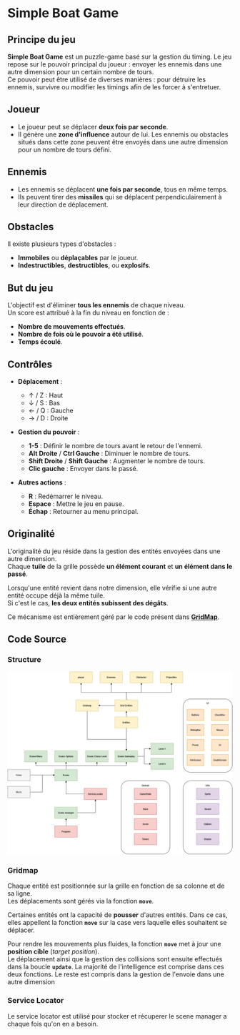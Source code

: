 # Simple Boat Game

## Principe du jeu
**Simple Boat Game** est un puzzle-game basé sur la gestion du timing. Le jeu repose sur le pouvoir principal du joueur : envoyer les ennemis dans une autre dimension pour un certain nombre de tours.  
Ce pouvoir peut être utilisé de diverses manières : pour détruire les ennemis, survivre ou modifier les timings afin de les forcer à s'entretuer.

## Joueur
- Le joueur peut se déplacer **deux fois par seconde**.
- Il génère une **zone d'influence** autour de lui. Les ennemis ou obstacles situés dans cette zone peuvent être envoyés dans une autre dimension pour un nombre de tours défini.

## Ennemis
- Les ennemis se déplacent **une fois par seconde**, tous en même temps.
- Ils peuvent tirer des **missiles** qui se déplacent perpendiculairement à leur direction de déplacement.

## Obstacles
Il existe plusieurs types d'obstacles :
- **Immobiles** ou **déplaçables** par le joueur.
- **Indestructibles**, **destructibles**, ou **explosifs**.

## But du jeu
L'objectif est d'éliminer **tous les ennemis** de chaque niveau.  
Un score est attribué à la fin du niveau en fonction de :
- **Nombre de mouvements effectués**.
- **Nombre de fois où le pouvoir a été utilisé**.
- **Temps écoulé**.

## Contrôles
- **Déplacement** :
  - ↑ / Z : Haut  
  - ↓ / S : Bas  
  - ← / Q : Gauche  
  - → / D : Droite  

- **Gestion du pouvoir** :
  - **1-5** : Définir le nombre de tours avant le retour de l'ennemi.  
  - **Alt Droite** / **Ctrl Gauche** : Diminuer le nombre de tours.  
  - **Shift Droite** / **Shift Gauche** : Augmenter le nombre de tours.  
  - **Clic gauche** : Envoyer dans le passé.  

- **Autres actions** :
  - **R** : Redémarrer le niveau.  
  - **Espace** : Mettre le jeu en pause.  
  - **Échap** : Retourner au menu principal.  

## Originalité

L'originalité du jeu réside dans la gestion des entités envoyées dans une autre dimension.  
Chaque **tuile** de la grille possède **un élément courant** et **un élément dans le passé**.  

Lorsqu'une entité revient dans notre dimension, elle vérifie si une autre entité occupe déjà la même tuile.  
Si c'est le cas, **les deux entités subissent des dégâts**.  

Ce mécanisme est entièrement géré par le code présent dans **[GridMap](Grid/GridMap.cs)**.

## Code Source
### Structure
![Structure du code](doc/structure.png)
### Gridmap
Chaque entité est positionnée sur la grille en fonction de sa colonne et de sa ligne.  
Les déplacements sont gérés via la fonction **`move`**.  

Certaines entités ont la capacité de **pousser** d'autres entités. Dans ce cas, elles appellent la fonction **`move`** sur la case vers laquelle elles souhaitent se déplacer.  

Pour rendre les mouvements plus fluides, la fonction **`move`** met à jour une **position cible** (*target position*).  
Le déplacement ainsi que la gestion des collisions sont ensuite effectués dans la boucle **`update`**.
La majorité de l'intelligence est comprise dans ces deux fonctions. 
Le reste est compris dans la gestion de l'envoie dans une autre dimension


### Service Locator
Le service locator est utilisé pour stocker et récuperer le scene manager a chaque fois qu'on en a besoin. 